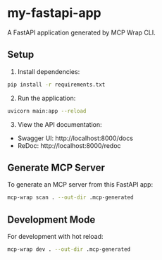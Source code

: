 # my-fastapi-app

A FastAPI application generated by MCP Wrap CLI.

## Setup

1. Install dependencies:
```bash
pip install -r requirements.txt
```

2. Run the application:
```bash
uvicorn main:app --reload
```

3. View the API documentation:
- Swagger UI: http://localhost:8000/docs
- ReDoc: http://localhost:8000/redoc

## Generate MCP Server

To generate an MCP server from this FastAPI app:

```bash
mcp-wrap scan . --out-dir .mcp-generated
```

## Development Mode

For development with hot reload:

```bash
mcp-wrap dev . --out-dir .mcp-generated
```
